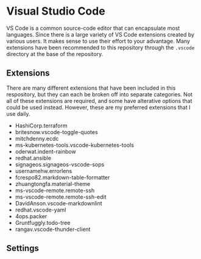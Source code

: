 # Visual Studio Code

VS Code is a common source-code editor that can encapsulate most languages. Since there is a large variety of VS Code extensions created by various users. It makes sense to use their effort to your advantage. Many extensions have been recommended to this repository through the `.vscode` directory at the base of the repository.

## Extensions

There are many different extensions that have been included in this respository, but they can each be broken off into separate categories. Not all of these extensions are required, and some have alterative options that could be used instead. However, these are my preferred extensions that I use daily.

- HashiCorp.terraform
- britesnow.vscode-toggle-quotes
- mitchdenny.ecdc
- ms-kubernetes-tools.vscode-kubernetes-tools
- oderwat.indent-rainbow
- redhat.ansible
- signageos.signageos-vscode-sops
- usernamehw.errorlens
- fcrespo82.markdown-table-formatter
- zhuangtongfa.material-theme
- ms-vscode-remote.remote-ssh
- ms-vscode-remote.remote-ssh-edit
- DavidAnson.vscode-markdownlint
- redhat.vscode-yaml
- 4ops.packer
- Gruntfuggly.todo-tree
- rangav.vscode-thunder-client

## Settings
